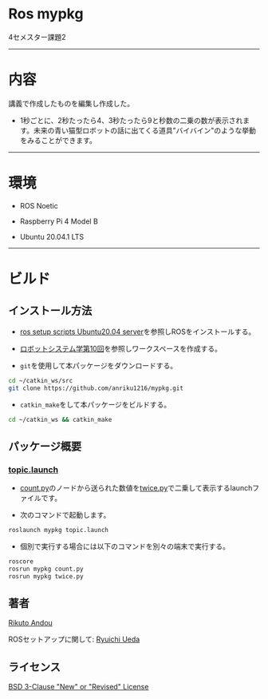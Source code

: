 # Ros mypkg

4セメスター課題2

---

# 内容

講義で作成したものを編集し作成した。

- 1秒ごとに、2秒たったら4、3秒たったら9と秒数の二乗の数が表示されます。未来の青い猫型ロボットの話に出てくる道具"バイバイン"のような挙動をみることができます。

---
# 環境

- ROS Noetic

- Raspberry Pi 4 Model B

- Ubuntu 20.04.1 LTS

---

# ビルド

## インストール方法

- [ros setup scripts Ubuntu20.04 server](http://github.com/ryuichiueda/ros_setup_scripts_Ubuntu20.04_server)を参照しROSをインストールする。

- [ロボットシステム学第10回](http://ryuichiueda.github.io/robosys2020/lesson10_ros.html#/)を参照しワークスペースを作成する。

- `git`を使用して本パッケージをダウンロードする。

```bash
cd ~/catkin_ws/src
git clone https://github.com/anriku1216/mypkg.git
```
- `catkin_make`をして本パッケージをビルドする。

```bash
cd ~/catkin_ws && catkin_make
```

## パッケージ概要

### [topic.launch](http://github.com/anriku1216/mypkg/blob/main/launch/topic.launch)

- [count.py](https://github.com/anriku1216/mypkg/blob/main/scripts/count.py)のノードから送られた数値を[twice.py](https://github.com/anriku1216/mypkg/blob/main/scripts/twice.py)で二乗して表示するlaunchファイルです。

- 次のコマンドで起動します。

```bash
roslaunch mypkg topic.launch
```

- 個別で実行する場合には以下のコマンドを別々の端末で実行する。

```bash
roscore
rosrun mypkg count.py
rosrun mypkg twice.py
```

## 著者

[Rikuto Andou](http://github.com/anriku1216)

ROSセットアップに関して:
[Ryuichi Ueda](http://github.com/ryuichiueda)

## ライセンス

[BSD 3-Clause "New" or "Revised" License](http://github.com/anriku1216/mypkg/blob/main/LICENSE)
